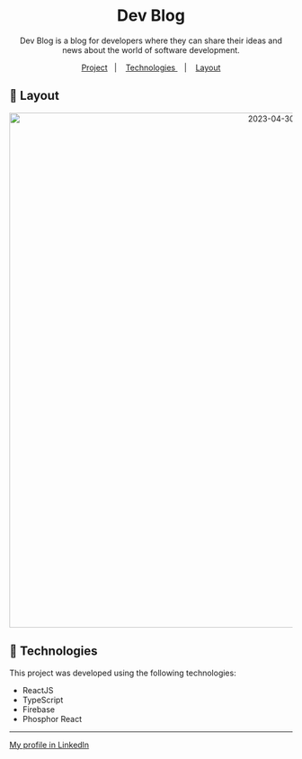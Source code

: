 <h1 align="center"> Dev Blog</h1>
<p align="center"> Dev Blog is a blog for developers where they can share their ideas and news about the world of software development. </p>

<p align="center">
  <a href="#-project">Project</a>&nbsp;&nbsp;&nbsp;|&nbsp;&nbsp;&nbsp;
  <a href="#-tecnologias"> Technologies </a>&nbsp;&nbsp;&nbsp;|&nbsp;&nbsp;&nbsp;
  <a href="#-layout">Layout</a>
</p>

## 🔖 Layout

<p align="center">
<img width="916" alt="2023-04-30" src="https://user-images.githubusercontent.com/122055576/235369602-ab4238ab-b9f2-4785-a86b-72a2377a9d0a.png">
</p>


## 🚀 Technologies

This project was developed using the following technologies:

- ReactJS
- TypeScript
- Firebase
- Phosphor React

---

[My profile in Linkedln](https://www.linkedin.com/in/felipenobrg)
